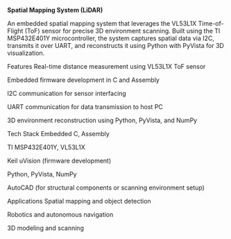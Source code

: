 **Spatial Mapping System (LiDAR)**


An embedded spatial mapping system that leverages the VL53L1X Time-of-Flight (ToF) sensor for precise 3D environment scanning. Built using the TI MSP432E401Y microcontroller, the system captures spatial data via I2C, transmits it over UART, and reconstructs it using Python with PyVista for 3D visualization.

Features
Real-time distance measurement using VL53L1X ToF sensor

Embedded firmware development in C and Assembly

I2C communication for sensor interfacing

UART communication for data transmission to host PC

3D environment reconstruction using Python, PyVista, and NumPy

Tech Stack
Embedded C, Assembly

TI MSP432E401Y, VL53L1X

Keil uVision (firmware development)

Python, PyVista, NumPy

AutoCAD (for structural components or scanning environment setup)

Applications
Spatial mapping and object detection

Robotics and autonomous navigation

3D modeling and scanning

